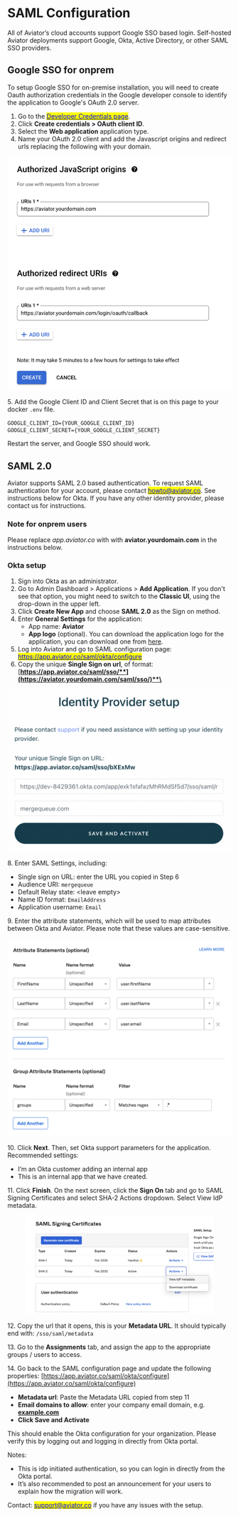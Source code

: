 # SAML Configuration

All of Aviator’s cloud accounts support Google SSO based login. Self-hosted Aviator deployments support Google, Okta, Active Directory, or other SAML SSO providers.

## Google SSO for onprem

To setup Google SSO for on-premise installation, you will need to create Oauth authorization credentials in the Google developer console to identify the application to Google's OAuth 2.0 server.

1. Go to the [<mark style="color:blue;">Developer Credentials page</mark>](https://console.developers.google.com/apis/credentials).
2. Click **Create credentials > OAuth client ID**.
3. Select the **Web application** application type.
4. Name your OAuth 2.0 client and add the Javascript origins and redirect urls replacing the following with your domain.

![](<../.gitbook/assets/Screen Shot 2022-05-10 at 11.28.34 AM.png>)

5\. Add the Google Client ID and Client Secret that is on this page to your docker `.env`  file.

```shell
GOOGLE_CLIENT_ID={YOUR_GOOGLE_CLIENT_ID}
GOOGLE_CLIENT_SECRET={YOUR_GOOGLE_CLIENT_SECRET}
```

Restart the server, and Google SSO should work.

## SAML 2.0

Aviator supports SAML 2.0 based authentication. To request SAML authentication for your account, please contact [<mark style="color:blue;">howto@aviator.co</mark>](mailto:howto@aviator.co). See instructions below for Okta. If you have any other identity provider, please contact us for instructions.

### Note for onprem users

Please replace _app.aviator.co_ with with **aviator.yourdomain.com** in the instructions below.

### Okta setup

1. Sign into Okta as an administrator.
2. Go to Admin Dashboard > Applications > **Add Application**. If you don't see that option, you might need to switch to the **Classic UI**, using the drop-down in the upper left.
3. Click **Create New App** and choose **SAML 2.0** as the Sign on method.
4. Enter **General Settings** for the application:
   * App name: **Aviator**
   * **App logo** (optional). You can download the application logo for the application, you can download one from [here](https://api.aviator.co/static/img/aviator\_long.png).
5. Log into Aviator and go to SAML configuration page: [<mark style="color:blue;">https://app.aviator.co/saml/okta/configure</mark>](https://app.aviator.co/saml/okta/configure)<mark style="color:blue;"></mark>
6. Copy the unique **Single Sign on url**, of format: [**https://app.aviator.co/saml/sso/**](https://aviator.yourdomain.com/saml/sso/)**\<sso-key>**

![identity provider setup](<../.gitbook/assets/Screen Shot 2023-02-09 at 10.25.39 AM.png>)

8\. Enter SAML Settings, including:

* Single sign on URL: enter the URL you copied in Step 6
* Audience URI: `mergequeue`
* Default Relay state: \<leave empty>
* Name ID format: `EmailAddress`
* Application username: `Email`

9\. Enter the attribute statements, which will be used to map attributes between Okta and Aviator. Please note that these values are case-sensitive.

![](<../.gitbook/assets/Screen Shot 2022-05-10 at 12.07.08 PM.png>)

10\. Click **Next**. Then, set Okta support parameters for the application. Recommended settings:

* I’m an Okta customer adding an internal app
* This is an internal app that we have created.

11\. Click **Finish**. On the next screen, click the **Sign On** tab and go to SAML Signing Certificates and select SHA-2 Actions dropdown. Select View IdP metadata.

<figure><img src="../.gitbook/assets/Screen Shot 2023-02-14 at 9.36.27 PM.png" alt=""><figcaption></figcaption></figure>

12\. Copy the url that it opens, this is your **Metadata URL**. It should typically end with: `/sso/saml/metadata`

13\. Go to the **Assignments** tab, and assign the app to the appropriate groups / users to access.

14\. Go back to the SAML configuration page and update the following properties: [https://app.aviator.co/saml/okta/configure](https://app.aviator.co/saml/okta/configure)

* **Metadata url**: Paste the Metadata URL copied from step 11
* **Email domains to allow**: enter your company email domain, e.g. [**example.com**](http://example.com)
* **Click Save and Activate**

This should enable the Okta configuration for your organization. Please verify this by logging out and logging in directly from Okta portal.

Notes:

* This is idp initiated authentication, so you can login in directly from the Okta portal.
* It’s also recommended to post an announcement for your users to explain how the migration will work.

Contact: [<mark style="color:blue;">support@aviator.co</mark>](mailto:support@aviator.co) if you have any issues with the setup.
